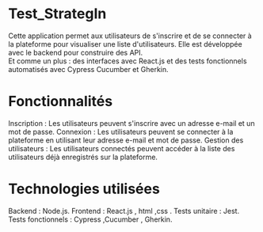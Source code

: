 # Test_StrategIn

Cette application permet aux utilisateurs de s'inscrire et de se connecter à la plateforme pour visualiser une liste d'utilisateurs. 
Elle est développée avec le backend pour construire des API.  
Et comme un plus : des interfaces avec React.js et des tests fonctionnels automatisés avec Cypress Cucumber et Gherkin. 

# Fonctionnalités
Inscription : Les utilisateurs peuvent s'inscrire avec un adresse e-mail et un mot de passe.
Connexion : Les utilisateurs peuvent se connecter à la plateforme en utilisant leur adresse e-mail et mot de passe.
Gestion des utilisateurs : Les utilisateurs connectés peuvent accéder à la liste des utilisateurs déjà enregistrés sur la plateforme.

# Technologies utilisées
Backend : Node.js.
Frontend : React.js , html ,css .
Tests unitaire : Jest. 
Tests fonctionnels : Cypress ,Cucumber , Gherkin.
